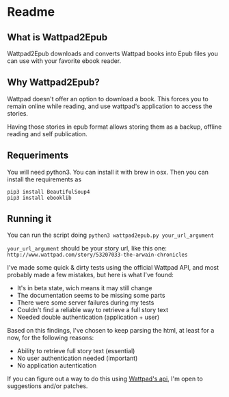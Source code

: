 # Readme

## What is Wattpad2Epub

Wattpad2Epub downloads and converts Wattpad books into Epub files you can use
with your favorite ebook reader.

## Why Wattpad2Epub?

Wattpad doesn't offer an option to download a book. This forces you to remain
online while reading, and use wattpad's application to access the stories.

Having those stories in epub format allows storing them as a backup, offline
reading and self publication.

## Requeriments

You will need python3. You can install it with brew in osx.
Then you can install the requirements as
```
pip3 install BeautifulSoup4
pip3 install ebooklib
```

## Running it

You can run the script doing
`python3 wattpad2epub.py your_url_argument`

`your_url_argument` should be your story url, like this one: `http://www.wattpad.com/story/53207033-the-arwain-chronicles`

I've made some quick & dirty tests using the official Wattpad API, and most
probably made a few mistakes, but here is what I've found:

  - It's in beta state, wich means it may still change
  - The documentation seems to be missing some parts
  - There were some server failures during my tests
  - Couldn't find a reliable way to retrieve a full story text
  - Needed double authentication (application + user)

Based on this findings, I've chosen to keep parsing the html, at least for a
now, for the following reasons:

  - Ability to retrieve full story text (essential)
  - No user authentication needed (important)
  - No application autentication

If you can figure out a way to do this using [Wattpad's
api](https://developer.wattpad.com/docs/api), I'm open to suggestions and/or
patches.
